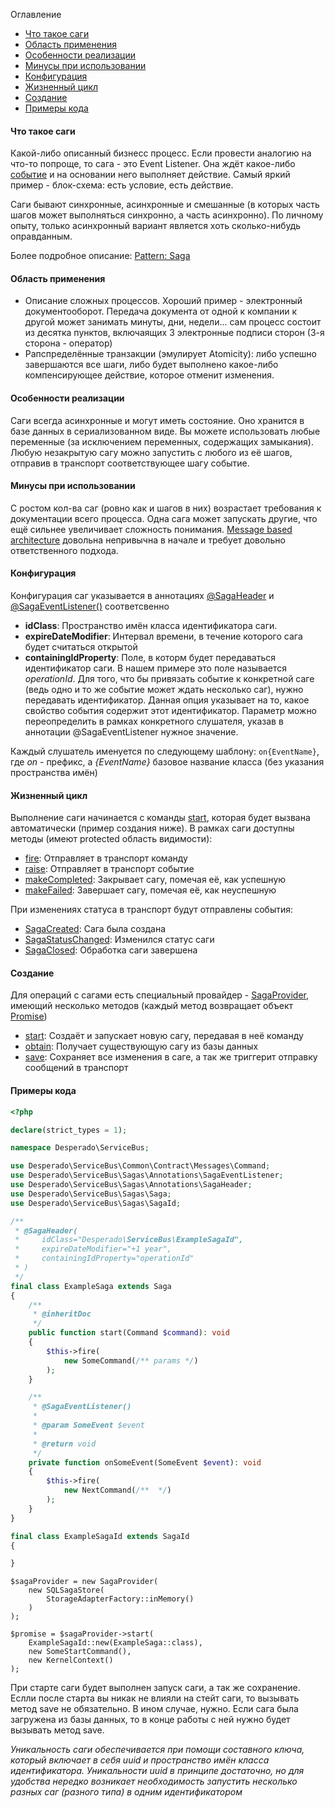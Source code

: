 Оглавление
* [Что такое саги](https://github.com/mmasiukevich/service-bus/blob/master/doc/sagas.md#%D0%A7%D1%82%D0%BE-%D1%82%D0%B0%D0%BA%D0%BE%D0%B5-%D1%81%D0%B0%D0%B3%D0%B8)
* [Область применения](https://github.com/mmasiukevich/service-bus/blob/master/doc/sagas.md#%D0%9E%D0%B1%D0%BB%D0%B0%D1%81%D1%82%D1%8C-%D0%BF%D1%80%D0%B8%D0%BC%D0%B5%D0%BD%D0%B5%D0%BD%D0%B8%D1%8F)
* [Особенности реализации](https://github.com/mmasiukevich/service-bus/blob/master/doc/sagas.md#%D0%9E%D1%81%D0%BE%D0%B1%D0%B5%D0%BD%D0%BD%D0%BE%D1%81%D1%82%D0%B8-%D1%80%D0%B5%D0%B0%D0%BB%D0%B8%D0%B7%D0%B0%D1%86%D0%B8%D0%B8)
* [Минусы при использовании](https://github.com/mmasiukevich/service-bus/blob/master/doc/sagas.md#%D0%9C%D0%B8%D0%BD%D1%83%D1%81%D1%8B-%D0%BF%D1%80%D0%B8-%D0%B8%D1%81%D0%BF%D0%BE%D0%BB%D1%8C%D0%B7%D0%BE%D0%B2%D0%B0%D0%BD%D0%B8%D0%B8)
* [Конфигурация](https://github.com/mmasiukevich/service-bus/blob/master/doc/sagas.md#%D0%9A%D0%BE%D0%BD%D1%84%D0%B8%D0%B3%D1%83%D1%80%D0%B0%D1%86%D0%B8%D1%8F)
* [Жизненный цикл](https://github.com/mmasiukevich/service-bus/blob/master/doc/sagas.md#%D0%96%D0%B8%D0%B7%D0%BD%D0%B5%D0%BD%D0%BD%D1%8B%D0%B9-%D1%86%D0%B8%D0%BA%D0%BB)
* [Создание](https://github.com/mmasiukevich/service-bus/blob/master/doc/sagas.md#%D0%A1%D0%BE%D0%B7%D0%B4%D0%B0%D0%BD%D0%B8%D0%B5)
* [Примеры кода](https://github.com/mmasiukevich/service-bus/blob/master/doc/sagas.md#%D0%9F%D1%80%D0%B8%D0%BC%D0%B5%D1%80)

#### Что такое саги
Какой-либо описанный бизнесс процесс. Если провести аналогию на что-то попроще, то сага - это Event Listener. Она ждёт какое-либо [событие](https://github.com/mmasiukevich/service-bus/blob/master/doc/messages.md#%D0%A1%D0%BE%D0%B1%D1%8B%D1%82%D0%B8%D1%8F-event) и на основании него выполняет действие.
Самый яркий пример - блок-схема: есть условие, есть действие. 

Саги бывают синхронные, асинхронные и смешанные (в которых часть шагов может выполняться синхронно, а часть асинхронно). По личному опыту, только асинхронный вариант является хоть сколько-нибудь оправданным.

Более подробное описание: [Pattern: Saga](https://microservices.io/patterns/data/saga.html)
#### Область применения
* Описание сложных процессов. Хороший пример - электронный документооборот. Передача документа от одной к компании к другой может занимать минуты, дни, недели... сам процесс состоит из десятка пунктов, включаящих 3 электронные подписи сторон (3-я сторона - оператор)
* Рапспределённые транзакции (эмулирует Atomicity): либо успешно завершаются все шаги, либо будет выполнено какое-либо компенсирующее действие, которое отменит изменения.

#### Особенности реализации
Саги всегда асинхронные и могут иметь состояние. Оно хранится в базе данных в сериализованном виде. Вы можете использовать любые переменные (за исключением переменных, содержащих замыкания).
Любую незакрытую сагу можно запустить с любого из её шагов, отправив в транспорт соответствующее шагу событие.

#### Минусы при использовании
С ростом кол-ва саг (ровно как и шагов в них) возрастает требования к документации всего процесса. Одна сага может запускать другие, что ещё сильнее увеличивает сложность понимания.
[Message based architecture](https://www.enterpriseintegrationpatterns.com/patterns/messaging/Messaging.html) довольна непривычна в начале и требует довольно ответственного подхода.


#### Конфигурация
Конфигурация саг указывается в аннотациях [@SagaHeader](https://github.com/mmasiukevich/service-bus/blob/master/src/Sagas/Annotations/SagaHeader.php) и [@SagaEventListener()](https://github.com/mmasiukevich/service-bus/blob/master/src/Sagas/Annotations/SagaEventListener.php) соответсвенно
 - **idClass**: Пространство имён класса идентификатора саги.
 - **expireDateModifier**: Интервал времени, в течение которого сага будет считаться открытой
 - **containingIdProperty**: Поле, в которм будет передаваться идентификатор саги. В нашем примере это поле называется *operationId*. Для того, что бы привязать событие к конкретной саге (ведь одно и то же событие может ждать несколько саг),  нужно передавать идентификатор. Данная опция указывает на то, какое свойство события содержит этот идентификатор. Параметр можно переопределить в рамках конкретного слушателя, указав в аннотации @SagaEventListener нужное значение.
 
Каждый слушатель именуется по следующему шаблону: ```on{EventName}```, где *on* - префикс, а *{EventName}* базовое название класса (без указания пространства имён)

#### Жизненный цикл
Выполнение саги начинается с команды [start](https://github.com/mmasiukevich/service-bus/blob/master/src/Sagas/Saga.php#L133), которая будет вызвана автоматически (пример создания ниже). В рамках саги доступны методы (имеют protected область видимости):
- [fire](https://github.com/mmasiukevich/service-bus/blob/master/src/Sagas/Saga.php#L191): Отправляет в транспорт команду
- [raise](https://github.com/mmasiukevich/service-bus/blob/master/src/Sagas/Saga.php#L174): Отправляет в транспорт событие
- [makeCompleted](https://github.com/mmasiukevich/service-bus/blob/master/src/Sagas/Saga.php#L209): Закрывает сагу, помечая её, как успешную
- [makeFailed](https://github.com/mmasiukevich/service-bus/blob/master/src/Sagas/Saga.php#L228): Завершает сагу, помечая её, как неуспешную

При изменениях статуса в транспорт будут отправлены события:
- [SagaCreated](https://github.com/mmasiukevich/service-bus/blob/master/src/Sagas/Contract/SagaCreated.php): Сага была создана
- [SagaStatusChanged](https://github.com/mmasiukevich/service-bus/blob/master/src/Sagas/Contract/SagaStatusChanged.php): Изменился статус саги
- [SagaClosed](https://github.com/mmasiukevich/service-bus/blob/master/src/Sagas/Contract/SagaClosed.php): Обработка саги завершена

#### Создание
Для операций с сагами есть специальный провайдер - [SagaProvider](https://github.com/mmasiukevich/service-bus/blob/master/src/SagaProvider.php), имеющий несколько методов (каждый метод возвращает объект [Promise](https://github.com/amphp/amp/blob/master/lib/Promise.php))
- [start](https://github.com/mmasiukevich/service-bus/blob/master/src/SagaProvider.php#L78): Создаёт и запускает новую сагу, передавая в неё команду 
- [obtain](https://github.com/mmasiukevich/service-bus/blob/master/src/SagaProvider.php#L126): Получает существующую сагу из базы данных
- [save](https://github.com/mmasiukevich/service-bus/blob/master/src/SagaProvider.php#L161): Сохраняет все изменения в саге, а так же триггерит отправку сообщений в транспорт

#### Примеры кода

```php
<?php

declare(strict_types = 1);

namespace Desperado\ServiceBus;

use Desperado\ServiceBus\Common\Contract\Messages\Command;
use Desperado\ServiceBus\Sagas\Annotations\SagaEventListener;
use Desperado\ServiceBus\Sagas\Annotations\SagaHeader;
use Desperado\ServiceBus\Sagas\Saga;
use Desperado\ServiceBus\Sagas\SagaId;

/**
 * @SagaHeader(
 *     idClass="Desperado\ServiceBus\ExampleSagaId",
 *     expireDateModifier="+1 year",
 *     containingIdProperty="operationId"
 * )
 */
final class ExampleSaga extends Saga
{
    /**
     * @inheritDoc
     */
    public function start(Command $command): void
    {
        $this->fire(
            new SomeCommand(/** params */)
        );
    }

    /**
     * @SagaEventListener()
     *
     * @param SomeEvent $event
     *
     * @return void
     */
    private function onSomeEvent(SomeEvent $event): void
    {
        $this->fire(
            new NextCommand(/**  */)
        );
    }
}

final class ExampleSagaId extends SagaId
{

}
```

```
$sagaProvider = new SagaProvider(
    new SQLSagaStore(
        StorageAdapterFactory::inMemory()
    )
);

$promise = $sagaProvider->start(
    ExampleSagaId::new(ExampleSaga::class),
    new SomeStartCommand(),
    new KernelContext() 
);
```
При старте саги будет выполнен запуск саги, а так же сохранение. Еслли после старта вы никак не влияли на стейт саги, то вызывать метод save не обязательно. В ином случае, нужно. Если сага была загружена из базы данных, то в конце работы с ней нужно будет вызывать метод save.

*Уникальность саги обеспечивается при помощи составного ключа, который включает в себя uuid и пространство имён класса идентификатора. Уникальности uuid в принципе достаточно, но для удобства нередко возникает необходимость запустить несколько разных саг (разного типа) в одним идентификатором*